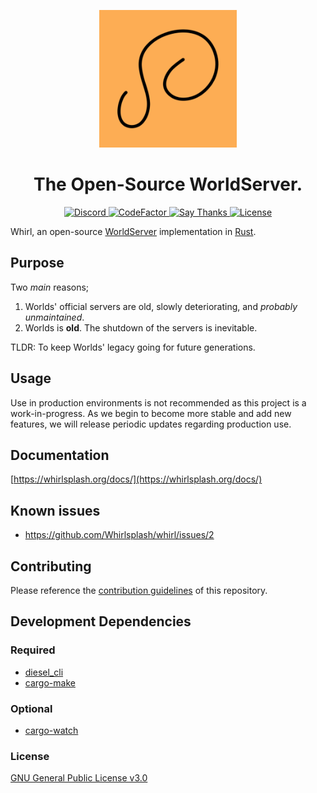 <p align="center">
<a href="https://github.com/Whirlsplash/whirl">
<img src="https://raw.githubusercontent.com/Whirlsplash/assets/master/Whirl.png" alt="Whirl icon" width="220" />
</a>
</p>
<h1 align="center">
The Open-Source WorldServer.
</h1>

<p align="center">
<a href="https://discord.com/invite/8hn6padWF6">
<img src="https://img.shields.io/discord/821938182274154506" alt="Discord" />
</a>
<a href="https://www.codefactor.io/repository/github/whirlsplash/whirl">
<img src="https://www.codefactor.io/repository/github/whirlsplash/whirl/badge" alt="CodeFactor" />
</a>
<a href="https://saythanks.io/to/fuwnzy@gmail.com">
<img src="https://img.shields.io/badge/Say%20Thanks-!-1EAEDB.svg" alt="Say Thanks" />
</a>
<a href="./LICENSE">
<img src="https://img.shields.io/github/license/Whirlsplash/whirl" alt="License" />
</a>
</p>

Whirl, an open-source <a href="http://dev.worlds.net/private/GammaDocs/WorldServer.html">WorldServer</a> implementation in <a href="https://www.rust-lang.org/">Rust</a>.

## Purpose
Two *main* reasons;
1. Worlds' official servers are old, slowly deteriorating, and *probably unmaintained*.
2. Worlds is **old**. The shutdown of the servers is inevitable.

TLDR: To keep Worlds' legacy going for future generations.

## Usage
Use in production environments is not recommended as this project is a work-in-progress. As we begin to become more stable and add new features, we will release periodic updates regarding production use.

## Documentation
[https://whirlsplash.org/docs/](https://whirlsplash.org/docs/)

## Known issues
- https://github.com/Whirlsplash/whirl/issues/2

## Contributing
Please reference the [contribution guidelines](./CONTRIBUTING.md) of this repository.

## Development Dependencies
### Required
- [diesel_cli](https://crates.io/crates/diesel_cli)
- [cargo-make](https://github.com/sagiegurari/cargo-make)

### Optional
- [cargo-watch](https://crates.io/crates/cargo-watch)

### License
[GNU General Public License v3.0](./LICENSE)
